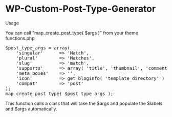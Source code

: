 WP-Custom-Post-Type-Generator
=============================

Usage

You can call "map_create_post_type( $args )" from your theme functions.php

<pre>
$post_type_args = array(
	'singular' 		=> 'Match',
	'plural' 		=> 'Matches',
	'slug' 			=> 'match',
	'supports'		=> array( 'title', 'thumbnail', 'comments', 'editor' ),
	'meta_boxes' 	=> '',
	'icon'			=> get_bloginfo( 'template_directory' ) . '/img/match-post-type-icon.png',
	'compat'		=> 'post'
);
map_create_post_type( $post_type_args );
</pre>

This function calls a class that will take the $args and populate the $labels and $args automatically. 

